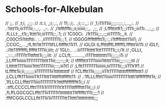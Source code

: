 # Schools-for-Alkebulan

//                                      ;;.
//                                     ,t;i,                 ,;;;:
//                                     :t::i,              ,;i;:,:,
//                                     11;:;i;.          .;i;:::,,:
//                                    ,1;i11i11iii;;;;::;;:,:,..,,:.
//                                  .:1ttt11i;iii1111ii;:.,:,. .,::.
//                              ,i1tfftfffti;;ii;iiiiiii;:,,.  ,:;,
//                             ;Lfffttttft1;;;i111i;;iii11i:..,:,;;
//                            .fLLLt:,,;t1i;;1tttt1ii;iii1111i;:,:1;
//                            1C00Ci. .i1t111ii;;:,:;;iii11111i;,,it.
//                           ,C00Ct1i1tttftti:. :.  ,ii11111111i;:;1,
//                           t0GGGfffftffftt1i;::,:i1tfffttttt11iii1;
//                          ,CCGC;,...,;fLftt1tt11111tfLLftffftt11i11.
//                          iGLGt       tLfftttfffLffffffLfffttt1ii11i
//                          iGLf;.    .:i1tt11ffffffLfffftt1111ii;iiit;
//                          1GLt:..  ..:iii1111ttttt1ttt1111111i;;i;i1t
//                          ;GLLt,     .,::::,:i11111t11ttfttt1i;;;;iit:
//                          .LCLft;.........,:i1111ttttttttt11i;;;;;;i1i
//                           ,LLfff1iiiiiiii111111111tttt11iii;;;;::;;it;
//                            tfffftttt1111iiiiii1ttttt111iii;;;:::;;;iti
//                           :Ltttttt1111iiiiiii1tttt111111iii;:::;iii1t1
//                           ;Lftt11111111iiiiiiii;iii11111ii;;;ii111t1f1
//                           tLffftt1ii;ii;;;;;;;;ii11111111ii1tttttttttf
//                           fCLfftt11ii;;;;;;ii11t11111tttttffffffftttt1
//                          ,LCLLfft111iiiiiii11t111ttt11tttffttfffftt11:
//                       .:1fLLLffttt11iiiiii111111111ttft1tffffffftt1ii;
//                     ,1fLLCLLffttt111iiiii11111111t1tttfftfffffftt1i;;i
//                  .:tffLCCCCLfftt1111i1i1111111t1t1111ttffffttt11ii;;;i
//                 ,fLffLGGCGCLfftt111ii11111t1tttttttt11tfffftt111i;;;;1
//                :fftfCGGLCCLLftt111ii1ii1111111tt11tttt1tttttttttti;;;